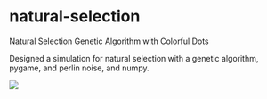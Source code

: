 # natural-selection
Natural Selection Genetic Algorithm with Colorful Dots

Designed a simulation for natural selection with a genetic algorithm, pygame, and perlin noise, and numpy. 

![](https://github.com/natural-selection/simulation.gif)

